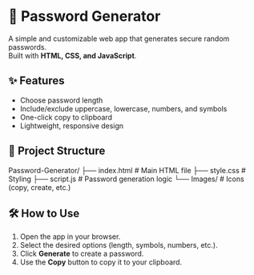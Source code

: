 # 🔐 Password Generator

A simple and customizable web app that generates secure random passwords.  
Built with **HTML, CSS, and JavaScript**.

## ✨ Features
- Choose password length
- Include/exclude uppercase, lowercase, numbers, and symbols
- One-click copy to clipboard
- Lightweight, responsive design

## 📂 Project Structure
Password-Generator/
├── index.html # Main HTML file
├── style.css # Styling
├── script.js # Password generation logic
└── Images/ # Icons (copy, create, etc.)

## 🛠️ How to Use
1. Open the app in your browser.
2. Select the desired options (length, symbols, numbers, etc.).
3. Click **Generate** to create a password.
4. Use the **Copy** button to copy it to your clipboard.

